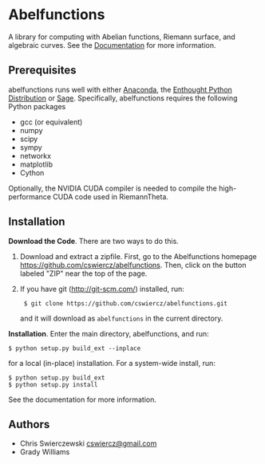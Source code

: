 Abelfunctions
=============

A library for computing with Abelian functions, Riemann surface, and
algebraic curves.  See the
[Documentation](http://abelfunctions.cswiercz.info) for more
information.

Prerequisites
-------------

abelfunctions runs well with either
[Anaconda](https://store.continuum.io/cshop/anaconda/), the [Enthought
Python Distribution](http://enthought.com/products/epd.php) or
[Sage](http://www.sagemath.org).  Specifically, abelfunctions requires
the following Python packages

* gcc (or equivalent)
* numpy
* scipy
* sympy
* networkx
* matplotlib
* Cython

Optionally, the NVIDIA CUDA compiler is needed to compile the
high-performance CUDA code used in RiemannTheta.


Installation
------------

**Download the Code**. There are two ways to do this.

1. Download and extract a zipfile. First, go to the Abelfunctions
   homepage https://github.com/cswiercz/abelfunctions. Then, click on
   the button labeled "ZIP" near the top of the page.

2. If you have git (http://git-scm.com/) installed, run:

        $ git clone https://github.com/cswiercz/abelfunctions.git
   
   and it will download as `abelfunctions` in the current directory.

**Installation**. Enter the main directory, abelfunctions, and run:

    $ python setup.py build_ext --inplace 

for a local (in-place) installation. For a system-wide install, run:

    $ python setup.py build_ext
    $ python setup.py install

See the documentation for more information.

Authors
-------

* Chris Swierczewski <cswiercz@gmail.com>
* Grady Williams

